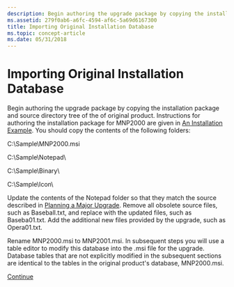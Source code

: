```yaml
---
description: Begin authoring the upgrade package by copying the installation package and source directory tree of the of original product.
ms.assetid: 279f0ab6-a6fc-4594-af6c-5a69d6167300
title: Importing Original Installation Database
ms.topic: concept-article
ms.date: 05/31/2018
---
```


# Importing Original Installation Database

Begin authoring the upgrade package by copying the installation package and source directory tree of the of original product. Instructions for authoring the installation package for MNP2000 are given in [An Installation Example](an-installation-example.md). You should copy the contents of the following folders:

C:\\Sample\\MNP2000.msi

C:\\Sample\\Notepad\\

C:\\Sample\\Binary\\

C:\\Sample\\Icon\\

Update the contents of the Notepad folder so that they match the source described in [Planning a Major Upgrade](planning-a-major-upgrade.md). Remove all obsolete source files, such as Baseball.txt, and replace with the updated files, such as Baseba01.txt. Add the additional new files provided by the upgrade, such as Opera01.txt.

Rename MNP2000.msi to MNP2001.msi. In subsequent steps you will use a table editor to modify this database into the .msi file for the upgrade. Database tables that are not explicitly modified in the subsequent sections are identical to the tables in the original product's database, MNP2000.msi.

[Continue](updating-directory-structure-for-an-upgrade.md)

 

 



